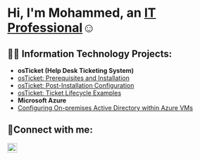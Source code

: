 <h1>Hi, I'm Mohammed, an <a href="https://linkedin.com/in/uddinmo">IT Professional</a>☺</h1>

<h2>👨‍💻 Information Technology Projects:</h2>

- <b>osTicket (Help Desk Ticketing System)</b>
- [osTicket: Prerequisites and Installation](https://github.com/fiahs99/osticket-prereqs)
- [osTicket: Post-Installation Configuration](https://github.com/fiahs99/post-install-config)
- [osTicket: Ticket Lifecycle Examples](https://github.com/fiahs99/os-ticket-ls)
- <b>Microsoft Azure</b>
- [Configuring On-premises Active Directory within Azure VMs](https://github.com/fiahs99/configure-ad)

<h2>🤳Connect with me:</h2>

[<img align="left" alt="Josh | LinkedIn" width="22px" src="https://cdn.jsdelivr.net/npm/simple-icons@v3/icons/linkedin.svg" />][linkedin]

[linkedin]: https://linkedin.com/in/uddinmo
